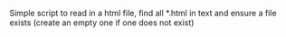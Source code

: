 Simple script to read in a html file,
find all *.html in text and ensure a file exists (create an empty one if one does not exist)
